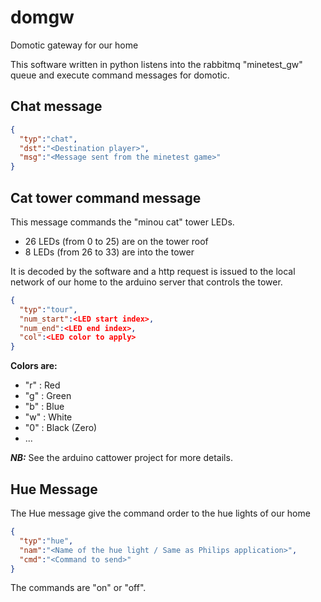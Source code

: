 # domgw
Domotic gateway for our home

This software written in python listens into the rabbitmq "minetest_gw" queue and execute command messages for domotic.

## Chat message
```json
{
  "typ":"chat",
  "dst":"<Destination player>",
  "msg":"<Message sent from the minetest game>"
}
```
  
## Cat tower command message
This message commands the "minou cat" tower LEDs.
  - 26 LEDs (from 0 to 25) are on the tower roof
  - 8 LEDs (from 26 to 33) are into the tower
  
It is decoded by the software and a http request is issued to the local network of our home to the arduino server that controls the tower.
  
```json
{
  "typ":"tour",
  "num_start":<LED start index>,
  "num_end":<LED end index>,
  "col":<LED color to apply>
}
```
  
**Colors are:**
- "r" : Red
- "g" : Green
- "b" : Blue
- "w" : White
- "0" : Black (Zero)
- ...

***NB:*** See the arduino cattower project for more details. 

## Hue Message

The Hue message give the command order to the hue lights of our home

```json
{
  "typ":"hue",
  "nam":"<Name of the hue light / Same as Philips application>",
  "cmd":"<Command to send>"
}
```

The commands are "on" or "off".
